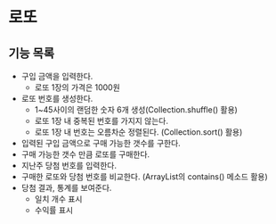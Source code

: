 # 로또
## 기능 목록
* 구입 금액을 입력한다.
  * 로또 1장의 가격은 1000원
* 로또 번호를 생성한다.
  * 1~45사이의 랜덤한 숫자 6개 생성(Collection.shuffle() 활용)
  * 로또 1장 내 중복된 번호를 가지지 않는다.
  * 로또 1장 내 번호는 오름차순 정렬된다. (Collection.sort() 활용)
* 입력된 구입 금액으로 구매 가능한 갯수를 구한다. 
* 구매 가능한 갯수 만큼 로또를 구매한다.
* 지난주 당첨 번호를 입력한다.
* 구매한 로또와 당첨 번호를 비교한다. (ArrayList의 contains() 메소드 활용)
* 당첨 결과, 통계를 보여준다.
  * 일치 개수 표시
  * 수익률 표시